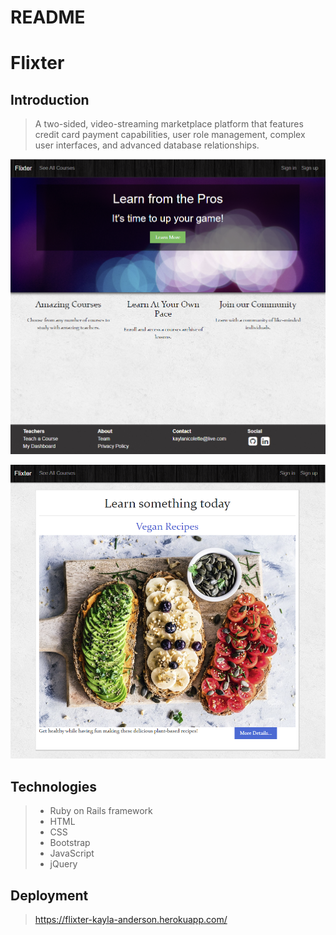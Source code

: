 # README

# Flixter

## Introduction

> A two-sided, video-streaming marketplace platform that features credit card payment capabilities, user role management, complex user interfaces, and advanced database relationships.

![Screenshot of Flixter](app/assets/images/flixter1.png)

![Screenshot of Flixter](app/assets/images/flixter2.png)

## Technologies

> * Ruby on Rails framework
> * HTML
> * CSS
> * Bootstrap
> * JavaScript
> * jQuery

## Deployment

> https://flixter-kayla-anderson.herokuapp.com/